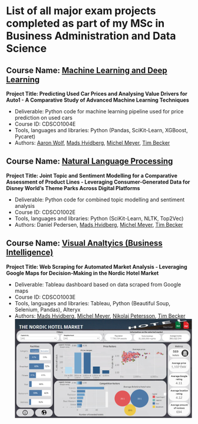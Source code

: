 # List of all major exam projects completed as part of my MSc in Business Administration and Data Science

## Course Name: [Machine Learning and Deep Learning](https://github.com/hvidbergm/university-projects/tree/main/Machine%20Learning%20and%20Deep%20Learning)
**Project Title: Predicting Used Car Prices and Analysing Value Drivers for Auto1 - A Comparative Study of Advanced Machine Learning Techniques**
* Deliverable: Python code for machine learning pipeline used for price prediction on used cars
* Course ID: CDSCO1004E
* Tools, languages and libraries: Python (Pandas, SciKit-Learn, XGBoost, Pycaret)
* Authors: [Aaron Wolf](https://github.com/aWLF5), [Mads Hvidberg](https://github.com/hvidbergm), [Michel Meyer](https://github.com/MichelMeyer19), [Tim Becker](https://github.com/tim-beck)

## Course Name: [Natural Language Processing](https://github.com/hvidbergm/university-projects/tree/main/Natural%20Language%20Processing)
**Project Title: Joint Topic and Sentiment Modelling for a Comparative Assessment of Product Lines - Leveraging Consumer-Generated Data for Disney World’s Theme Parks Across Digital Platforms**
* Deliverable: Python code for combined topic modelling and sentiment analysis
* Course ID: CDSCO1002E
* Tools, languages and libraries: Python (SciKit-Learn, NLTK, Top2Vec)
* Authors: Daniel Pedersen, [Mads Hvidberg](https://github.com/hvidbergm), [Michel Meyer](https://github.com/MichelMeyer19), [Tim Becker](https://github.com/tim-beck)

## Course Name: [Visual Analtyics (Business Intelligence)](https://github.com/hvidbergm/university-projects/tree/main/Visual%20Analytics)
**Project Title: Web Scraping for Automated Market Analysis - Leveraging Google Maps for Decision-Making in the Nordic Hotel Market**
* Deliverable: Tableau dashboard based on data scraped from Google maps
* Course ID: CDSCO1003E
* Tools, languages and libraries: Tableau, Python (Beautiful Soup, Selenium, Pandas), Alteryx
* Authors: [Mads Hvidberg](https://github.com/hvidbergm), [Michel Meyer](https://github.com/MichelMeyer19), [Nikolaj Petersson](https://github.com/nikolajpettersson), [Tim Becker](https://github.com/tim-beck) <br>
![Visual Analytics dashboard in Tableau](Visual%20Analytics\imgs\VA_Dashboard_front-page.png)